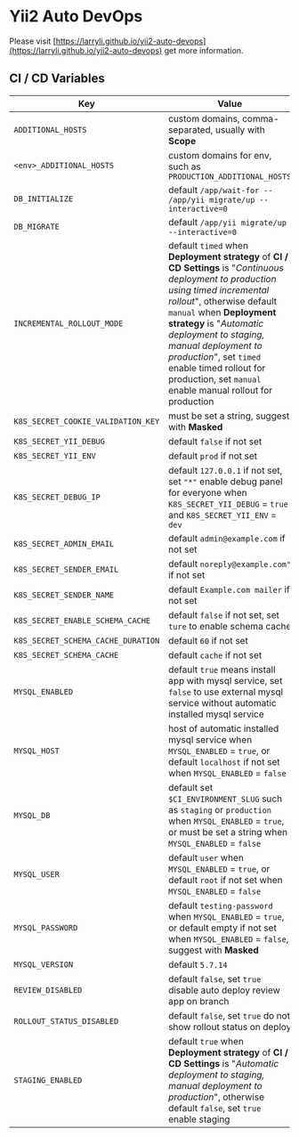 # Yii2 Auto DevOps

Please visit [https://larryli.github.io/yii2-auto-devops](https://larryli.github.io/yii2-auto-devops) get more information.

## CI / CD Variables

Key | Value
--- | ---
`ADDITIONAL_HOSTS` | custom domains, comma-separated, usually with **Scope**
`<env>_ADDITIONAL_HOSTS` | custom domains for env, such as `PRODUCTION_ADDITIONAL_HOSTS`
`DB_INITIALIZE` | default `/app/wait-for -- /app/yii migrate/up --interactive=0`
`DB_MIGRATE` | default `/app/yii migrate/up --interactive=0`
`INCREMENTAL_ROLLOUT_MODE` | default `timed` when **Deployment strategy** of **CI / CD Settings** is "*Continuous deployment to production using timed incremental rollout*", otherwise default `manual` when **Deployment strategy** is "*Automatic deployment to staging, manual deployment to production*", set `timed` enable timed rollout for production, set `manual` enable manual rollout for production  
`K8S_SECRET_COOKIE_VALIDATION_KEY` | must be set a string, suggest with **Masked**
`K8S_SECRET_YII_DEBUG` | default `false` if not set
`K8S_SECRET_YII_ENV` | default `prod` if not set
`K8S_SECRET_DEBUG_IP` | default `127.0.0.1` if not set, set `"*"` enable debug panel for everyone when `K8S_SECRET_YII_DEBUG` = `true` and `K8S_SECRET_YII_ENV` = `dev`
`K8S_SECRET_ADMIN_EMAIL` | default `admin@example.com` if not set
`K8S_SECRET_SENDER_EMAIL` | default `noreply@example.com"` if not set
`K8S_SECRET_SENDER_NAME` | default `Example.com mailer` if not set
`K8S_SECRET_ENABLE_SCHEMA_CACHE` | default `false` if not set, set `ture` to enable schema cache
`K8S_SECRET_SCHEMA_CACHE_DURATION` | default `60` if not set
`K8S_SECRET_SCHEMA_CACHE` | default `cache` if not set
`MYSQL_ENABLED` | default `true` means install app with mysql service, set `false` to use external mysql service without automatic installed mysql service
`MYSQL_HOST` | host of automatic installed mysql service when `MYSQL_ENABLED` = `true`, or default `localhost` if not set when `MYSQL_ENABLED` = `false`
`MYSQL_DB` | default set `$CI_ENVIRONMENT_SLUG` such as `staging` or `production` when `MYSQL_ENABLED` = `true`, or must be set a string when `MYSQL_ENABLED` = `false`
`MYSQL_USER` | default `user` when `MYSQL_ENABLED` = `true`, or default `root` if not set when `MYSQL_ENABLED` = `false`
`MYSQL_PASSWORD` | default `testing-password` when `MYSQL_ENABLED` = `true`, or default empty if not set when `MYSQL_ENABLED` = `false`, suggest with **Masked**
`MYSQL_VERSION` | default `5.7.14`
`REVIEW_DISABLED` | default `false`, set `true` disable auto deploy review app on branch
`ROLLOUT_STATUS_DISABLED` | default `false`, set `true` do not show rollout status on deploy
`STAGING_ENABLED` | default `true` when **Deployment strategy** of **CI / CD Settings** is "*Automatic deployment to staging, manual deployment to production*", otherwise default `false`, set `true` enable staging
